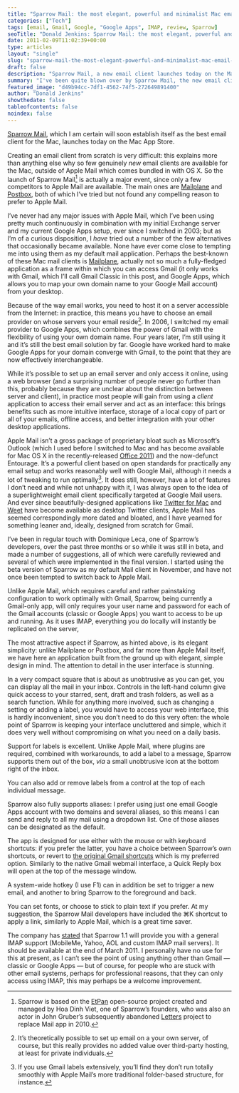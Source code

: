 ```yaml
---
title: "Sparrow Mail: the most elegant, powerful and minimalist Mac email client"
categories: ["Tech"]
tags: [email, Gmail, Google, "Google Apps", IMAP, review, Sparrow]
seoTitle: "Donald Jenkins: Sparrow Mail: the most elegant, powerful and minimalist Mac email client"
date: 2011-02-09T11:02:39+00:00
type: articles
layout: "single"
slug: "sparrow-mail-the-most-elegant-powerful-and-minimalist-mac-email-client"
draft: false
description: "Sparrow Mail, a new email client launches today on the Mac App Store. Designed with incredible attention to detail, it offers an uncluttered yet fantastically powerful and flexible interface"
summary: "I've been quite blown over by Sparrow Mail, the new email client that launches today on the Mac App Store. Designed with incredible attention to detail, it offers an uncluttered yet fantastically powerful and flexible interface, Tweetie-style, while remaining totally compatible with the original spirit and functionality of Gmail. I especially like the powerful keyboard shortcuts. It's currently usable with Gmail—classic or Google Apps—but a generic IMAP upgraded is promised for March."
featured_image: "d49b94cc-7df1-4562-74f5-272649891400"
author: "Donald Jenkins"
showthedate: false
tableofcontents: false
noindex: false
---
```


[Sparrow Mail](https://www.sparrowmailapp.com/), which I am certain will soon establish itself as the best email client for the Mac, launches today on the Mac App Store.

Creating an email client from scratch is very difficult: this explains more than anything else why so few genuinely _new_ email clients are available for the Mac, outside of Apple Mail which comes bundled in with OS X. So the launch of Sparrow Mail[^1] is actually a major event, since only a few competitors to Apple Mail are available. The main ones are [Mailplane](https://mailplaneapp.com/) and [Postbox](https://www.postbox-inc.com/), both of which I’ve tried but not found any compelling reason to prefer to Apple Mail.

I’ve never had any major issues with Apple Mail, which I’ve been using pretty much continuously in combination with my initial Exchange server and my current Google Apps setup, ever since I switched in 2003; but as I’m of a curious disposition, I _have_ tried out a number of the few alternatives that occasionally became available. None have ever come close to tempting me into using them as my default mail application. Perhaps the best-known of these Mac mail clients is [Mailplane](https://mailplaneapp.com/), actually not so much a fully-fledged application as a frame within which you can access Gmail (it only works with Gmail, which I’ll call Gmail Classic in this post, and Google Apps, which allows you to map your own domain name to your Google Mail account) from your desktop.

Because of the way email works, you need to host it on a server accessible from the Internet: in practice, this means you have to choose an email provider on whose servers your email reside[^2]. In 2006, I switched my email provider to Google Apps, which combines the power of Gmail with the flexibility of using your own domain name. Four years later, I’m still using it and it’s still the best email solution by far. Google have worked hard to make Google Apps for your domain converge with Gmail, to the point that they are now effectively interchangeable.

While it’s possible to set up an email server and only access it online, using a web browser (and a surprising number of people never go further than this, probably because they are unclear about the distinction between server and client), in practice most people will gain from using a _client_ application to access their email server and act as an interface: this brings benefits such as more intuitive interface, storage of a local copy of part or all of your emails, offline access, and better integration with your other desktop applications.

Apple Mail isn’t a gross package of proprietary bloat such as Microsoft’s Outlook (which I used before I switched to Mac and has become available for Mac OS X in the recently-released [Office 2011](https://www.microsoft.com/mac/)) and the now-defunct Entourage. It’s a powerful client based on open standards for practically any email setup and works reasonably well with Google Mail, although it needs a lot of tweaking to run optimally[^3]. It does still, however, have a lot of features I don’t need and while not unhappy with it, I was always open to the idea of a superlightweight email client specifically targeted at Google Mail users. And ever since beautifully-designed applications like [Twitter for Mac](https://itunes.apple.com/us/app/twitter/id409789998?mt=12) and [Weet](https://beautifulpixels.com/iphone/weet/) have become available as desktop Twitter clients, Apple Mail has seemed correspondingly more dated and bloated, and I have yearned for something leaner and, ideally, designed from scratch for Gmail.

I’ve been in regular touch with Dominique Leca, one of Sparrow’s developers, over the past three months or so while it was still in beta, and made a number of suggestions, all of which were carefully reviewed and several of which were implemented in the final version. I started using the beta version of Sparrow as my default Mail client in November, and have not once been tempted to switch back to Apple Mail.

Unlike Apple Mail, which requires careful and rather painstaking configuration to work optimally with Gmail, Sparrow, being currently a Gmail-only app, will only requires your user name and password for each of the Gmail accounts (classic or Google Apps) you want to access to be up and running. As it uses IMAP, everything you do locally will instantly be replicated on the server,

The most attractive aspect if Sparrow, as hinted above, is its elegant simplicity: unlike Mailplane or Postbox, and far more than Apple Mail itself, we have here an application built from the ground up with elegant, simple design in mind. The attention to detail in the user interface is stunning.

In a very compact square that is about as unobtrusive as you can get, you can display all the mail in your inbox. Controls in the left-hand column give quick access to your starred, sent, draft and trash folders, as well as a search function. While for anything more involved, such as changing a setting or adding a label, you would have to access your web interface, this is hardly inconvenient, since you don’t need to do this very often: the whole point of Sparrow is keeping your interface uncluttered and simple, which it does very well without compromising on what you need on a daily basis.

Support for labels is excellent. Unlike Apple Mail, where plugins are required, combined with workarounds, to add a label to a message, Sparrow supports them out of the box, _via_ a small unobtrusive icon at the bottom right of the inbox.

You can also add or remove labels from a control at the top of each individual message.

Sparrow also fully supports aliases: I prefer using just one email Google Apps account with two domains and several aliases, so this means I can send and reply to all my mail using a dropdown list. One of those aliases can be designated as the default.

The app is designed for use either with the mouse or with keyboard shortcuts: if you prefer the latter, you have a choice between Sparrow’s own shortcuts, or revert to [the original Gmail shortcuts](https://mail.google.com/support/bin/answer.py?hl=en&answer=6594) which is my preferred option. Similarly to the native Gmail webmail interface, a Quick Reply box will open at the top of the message window.

A system-wide hotkey (I use F1) can in addition be set to trigger a new email, and another to bring Sparrow to the foreground and back.

You can set fonts, or choose to stick to plain text if you prefer. At my suggestion, the Sparrow Mail developers have included the ⌘K shortcut to apply a link, similarly to Apple Mail, which is a great time saver.

The company has [stated](https://getsatisfaction.com/sparrow/topics/imap_support-12nnkh) that Sparrow 1.1 will provide you with a general IMAP support (MobileMe, Yahoo, AOL and custom IMAP mail servers). It should be available at the end of March 2011. I personally have no use for this at present, as I can’t see the point of using anything other than Gmail — classic or Google Apps — but of course, for people who are stuck with other email systems, perhaps for professional reasons, that they can only access using IMAP, this may perhaps be a welcome improvement.

[^1]: Sparrow is based on the [EtPan](http://www.etpan.org/libetpan/index.html) open-source project created and managed by Hoa Dinh Viet, one of Sparrow’s founders, who was also an actor in John Gruber’s subsequently abandoned [Letters](http://arstechnica.com/apple/news/2010/01/rage-against-the-mail-machine-the-genesis-of-letters.ars) project to replace Mail app in 2010.
[^2]: It’s theoretically possible to set up email on a your own server, of course, but this really provides no added value over third-party hosting, at least for private individuals.
[^3]: If you use Gmail labels extensively, you’ll find they don’t run totally smoothly with Apple Mail’s more traditional folder-based structure, for instance.
